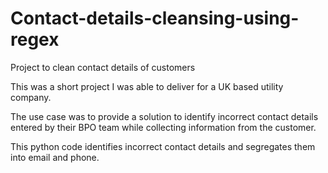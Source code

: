 # Contact-details-cleansing-using-regex
Project to clean contact details of customers

This was a short project I was able to deliver for a UK based utility company.

The use case  was to provide a solution to identify incorrect contact details entered by their BPO team while collecting information from the customer.

This python code identifies incorrect contact details and segregates them into email and phone.



